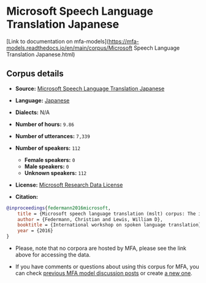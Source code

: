 
# Microsoft Speech Language Translation Japanese

[Link to documentation on mfa-models](https://mfa-models.readthedocs.io/en/main/corpus/Microsoft Speech Language Translation Japanese.html)

## Corpus details

- **Source:** [Microsoft Speech Language Translation Japanese](https://msropendata.com/datasets/54813518-4ea6-4c39-9bb2-b0d1e5f0c187)
- **Language:** [Japanese](https://en.wikipedia.org/wiki/Japanese_language)
- **Dialects:** N/A
- **Number of hours:** `9.86`
- **Number of utterances:** `7,339`
- **Number of speakers:** `112`
  - **Female speakers:** `0`
  - **Male speakers:** `0`
  - **Unknown speakers:** `112`
- **License:** [Microsoft Research Data License](https://msropendata-web-api.azurewebsites.net/licenses/2f933be3-284d-500b-7ea3-2aa2fd0f1bb2/view)

- **Citation:**
```bibtex
@inproceedings{federmann2016microsoft,
	title = {Microsoft speech language translation (mslt) corpus: The iwslt 2016 release for english, french and german},
	author = {Federmann, Christian and Lewis, William D},
	booktitle = {International workshop on spoken language translation},
	year = {2016}
}
```

- Please, note that no corpora are hosted by MFA, please see the link above for accessing the data.

- If you have comments or questions about using this corpus for MFA, you can check [previous MFA model discussion posts](https://github.com/MontrealCorpusTools/mfa-models/discussions?discussions_q=Microsoft+Speech+Language+Translation+Japanese) or create [a new one](https://github.com/MontrealCorpusTools/mfa-models/discussions/new).
